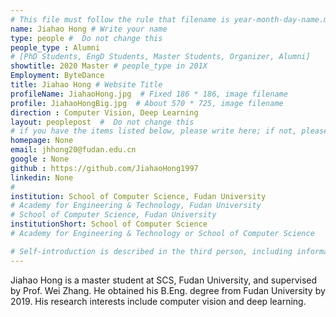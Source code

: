 ```yaml
---
# This file must follow the rule that filename is year-month-day-name.md .
name: Jiahao Hong # Write your name
type: people #  Do not change this
people_type : Alumni
# [PhD Students, EngD Students, Master Students, Organizer, Alumni]
showtitle: 2020 Master # people_type in 201X
Employment: ByteDance
title: Jiahao Hong # Website Title
profileName: JiahaoHong.jpg  # Fixed 186 * 186, image filename
profile: JiahaoHongBig.jpg  # About 570 * 725, image filename
direction : Computer Vision, Deep Learning
layout: peoplepost  #  Do not change this
# if you have the items listed below, please write here; if not, please write None.
homepage: None
email: jhhong20@fudan.edu.cn
google : None
github : https://github.com/JiahaoHong1997
linkedin: None
# 
institution: School of Computer Science, Fudan University
# Academy for Engineering & Technology, Fudan University
# School of Computer Science, Fudan University
institutionShort: School of Computer Science
# Academy for Engineering & Technology or School of Computer Science

# Self-introduction is described in the third person, including information such as educational experience
---
```


Jiahao Hong is a master student at SCS, Fudan University, and supervised by Prof. Wei Zhang. He obtained his B.Eng. degree from Fudan University by 2019. His research interests include computer vision and deep learning.



